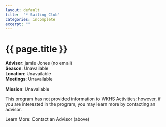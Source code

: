 ```yaml
---
layout: default
title:  "* Sailing Club"
categories: incomplete
excerpt: ""
---
```


# {{ page.title }}

**Advisor**: jamie Jones (no email)
<br/>**Season**: Unavailable
<br/>**Location**: Unavailable
<br/>**Meetings**: Unavailable

**Mission**: Unavailable

This program has not provided information to WKHS Activities; however, if you are interested in the program, you may learn more by contacting an advisor.

Learn More: Contact an Advisor (above)